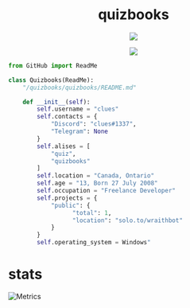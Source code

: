 <h1 align="center">quizbooks</h1>

<p align="center"> <img src="https://komarev.com/ghpvc/?username=quizbooks"/> </p>

<p align="center">
  <a href="https://github.com/quizbooks">
    <img src="https://discord.c99.nl/widget/theme-4/852933534704205864.png"/>
  </a>
</p>

```py
from GitHub import ReadMe

class Quizbooks(ReadMe):
    "/quizbooks/quizbooks/README.md"

    def __init__(self):
        self.username = "clues"
        self.contacts = {
            "Discord": "clues#1337",
            "Telegram": None
        }
        self.alises = [
            "quiz",
            "quizbooks"
        ]
        self.location = "Canada, Ontario"
        self.age = "13, Born 27 July 2008"
        self.occupation = "Freelance Developer"
        self.projects = {
            "public": {
                  "total": 1,
                  "location": "solo.to/wraithbot"
            }
        }
        self.operating_system = Windows"
```

# stats
![Metrics](https://metrics.lecoq.io/quizbooks?template=classic&isocalendar=1&languages=1&introduction=1&stars=1&gists=1&followup=1&people=1&lines=1&projects=1&activity=1&achievements=1&discussions=1&notable=1&repositories=1&code=1&sponsors=1&pagespeed=1&tweets=1&stackoverflow=1&posts=1&rss=1&repositories=100&repositories.batch=100&repositories.forks=false&repositories.affiliations=owner&isocalendar.duration=half-year&languages.limit=8&languages.sections=most-used&languages.colors=github&languages.threshold=0%25&languages.indepth=false&languages.categories=markup%2C%20programming&languages.recent.categories=markup%2C%20programming&languages.recent.load=300&languages.recent.days=14&introduction.title=true&stars.limit=4&people.limit=24&people.size=28&people.types=followers%2C%20following&people.identicons=false&people.shuffle=false&followup.sections=repositories&projects.limit=4&projects.descriptions=false&activity.limit=5&activity.load=300&activity.days=14&activity.filter=all&activity.visibility=all&activity.timestamps=false&achievements.threshold=C&achievements.secrets=true&achievements.display=detailed&achievements.limit=0&notable.repositories=false&code.lines=12&code.load=100&code.visibility=public&sponsors.sections=goal%2C%20about&pagespeed.url=.user.website&pagespeed.detailed=false&pagespeed.screenshot=false&tweets.attachments=false&tweets.limit=2&tweets.user=.user.twitter&stackoverflow.user=0&stackoverflow.sections=answers-top%2C%20questions-recent&stackoverflow.limit=2&stackoverflow.lines=4&stackoverflow.lines.snippet=2&posts.descriptions=false&posts.covers=false&posts.limit=4&posts.user=.user.login&rss.limit=4&config.timezone=America%2FNew_York)
